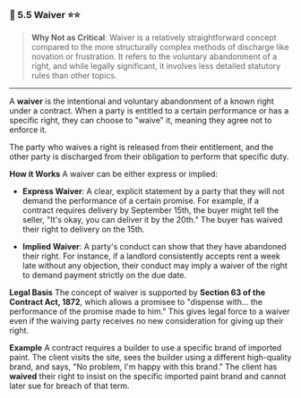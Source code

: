 ### 📌 5.5 Waiver ⭐⭐

>**Why Not as Critical**: Waiver is a relatively straightforward concept compared to the more structurally complex methods of discharge like novation or frustration. It refers to the voluntary abandonment of a right, and while legally significant, it involves less detailed statutory rules than other topics.

---

A **waiver** is the intentional and voluntary abandonment of a known right under a contract. When a party is entitled to a certain performance or has a specific right, they can choose to "waive" it, meaning they agree not to enforce it.

The party who waives a right is released from their entitlement, and the other party is discharged from their obligation to perform that specific duty.

**How it Works** A waiver can be either express or implied:

- **Express Waiver**: A clear, explicit statement by a party that they will not demand the performance of a certain promise. For example, if a contract requires delivery by September 15th, the buyer might tell the seller, "It's okay, you can deliver it by the 20th." The buyer has waived their right to delivery on the 15th.
    
- **Implied Waiver**: A party's conduct can show that they have abandoned their right. For instance, if a landlord consistently accepts rent a week late without any objection, their conduct may imply a waiver of the right to demand payment strictly on the due date.
    

**Legal Basis** The concept of waiver is supported by **Section 63 of the Contract Act, 1872**, which allows a promisee to "dispense with... the performance of the promise made to him." This gives legal force to a waiver even if the waiving party receives no new consideration for giving up their right.

**Example** A contract requires a builder to use a specific brand of imported paint. The client visits the site, sees the builder using a different high-quality brand, and says, "No problem, I'm happy with this brand." The client has **waived** their right to insist on the specific imported paint brand and cannot later sue for breach of that term.